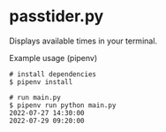 # passtider.py

Displays available times in your terminal.

Example usage (pipenv)

```
# install dependencies 
$ pipenv install

# run main.py
$ pipenv run python main.py
2022-07-27 14:30:00
2022-07-29 09:20:00
```
